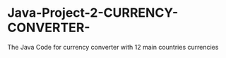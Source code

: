 # Java-Project-2-CURRENCY-CONVERTER-
The Java Code for currency converter with 12 main countries currencies
